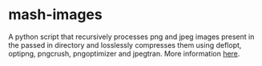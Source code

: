 mash-images
===========

A python script that recursively processes png and jpeg images present in the passed in directory and losslessly compresses them using deflopt, optipng, pngcrush, pngoptimizer and jpegtran. More information <a href='http://abhirama.wordpress.com/2012/03/18/image-masher/' target='_blank'>here</a>.